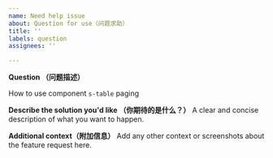 ```yaml
---
name: Need help issue
about: Question for use（问题求助）
title: ''
labels: question
assignees: ''

---
```


**Question （问题描述）**

How to use component `s-table` paging

**Describe the solution you'd like （你期待的是什么？）**
A clear and concise description of what you want to happen.

**Additional context（附加信息）**
Add any other context or screenshots about the feature request here.

